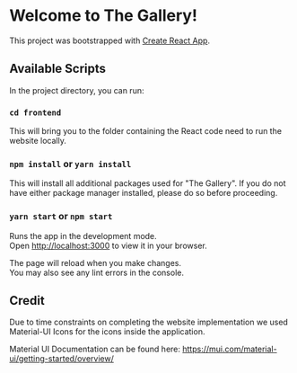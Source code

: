 # Welcome to The Gallery!

This project was bootstrapped with [Create React App](https://github.com/facebook/create-react-app).

## Available Scripts

In the project directory, you can run:

### `cd frontend`

This will bring you to the folder containing the React code need to run the website locally.

### `npm install` or `yarn install`

This will install all additional packages used for "The Gallery". If you do not have either package manager installed, please do so before proceeding.

### `yarn start` or `npm start`

Runs the app in the development mode.\
Open [http://localhost:3000](http://localhost:3000) to view it in your browser.

The page will reload when you make changes.\
You may also see any lint errors in the console.

## Credit

Due to time constraints on completing the website implementation we used Material-UI Icons for the icons inside the application.

Material UI Documentation can be found here:
https://mui.com/material-ui/getting-started/overview/